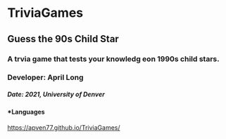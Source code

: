 # TriviaGames

## Guess the 90s Child Star 
### A trvia game that tests your knowledg eon 1990s child stars. 

### Developer: April Long
##### Date: 2021, University of Denver

#### *Languages 


https://apven77.github.io/TriviaGames/
